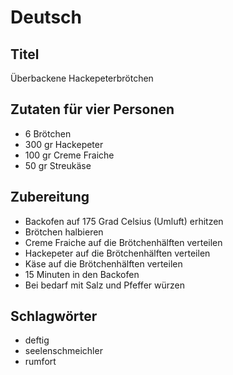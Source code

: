 # Deutsch

## Titel

Überbackene Hackepeterbrötchen

## Zutaten für vier Personen

* 6 Brötchen
* 300 gr Hackepeter
* 100 gr Creme Fraiche
* 50 gr Streukäse

## Zubereitung

* Backofen auf 175 Grad Celsius (Umluft) erhitzen
* Brötchen halbieren
* Creme Fraiche auf die Brötchenhälften verteilen
* Hackepeter auf die Brötchenhälften verteilen
* Käse auf die Brötchenhälften verteilen
* 15 Minuten in den Backofen
* Bei bedarf mit Salz und Pfeffer würzen

## Schlagwörter

* deftig
* seelenschmeichler
* rumfort
